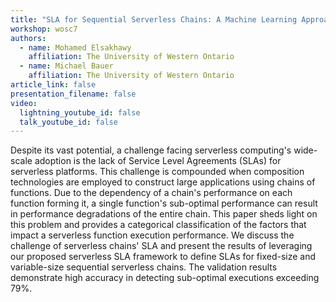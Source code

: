 ```yaml
---
title: "SLA for Sequential Serverless Chains: A Machine Learning Approach"
workshop: wosc7
authors:
  - name: Mohamed Elsakhawy
    affiliation: The University of Western Ontario
  - name: Michael Bauer
    affiliation: The University of Western Ontario
article_link: false
presentation_filename: false
video:
  lightning_youtube_id: false
  talk_youtube_id: false
---
```


Despite its vast potential, a challenge facing serverless computing's wide-scale adoption is the lack of Service Level Agreements (SLAs) for serverless platforms. This challenge is compounded when composition technologies are employed to construct large applications using chains of functions. Due to the dependency of a chain's performance on each function forming it, a single function's sub-optimal performance can result in performance degradations of the entire chain. This paper sheds light on this problem and provides a categorical classification of the factors that impact a serverless function execution performance. We discuss the challenge of serverless chains' SLA and present the results of leveraging our proposed serverless SLA framework to define SLAs for fixed-size and variable-size sequential serverless chains. The validation results demonstrate high accuracy in detecting sub-optimal executions exceeding 79%.